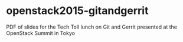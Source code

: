 # openstack2015-gitandgerrit

PDF of slides for the Tech Toll lunch on Git and Gerrit presented at the OpenStack Summit in Tokyo
